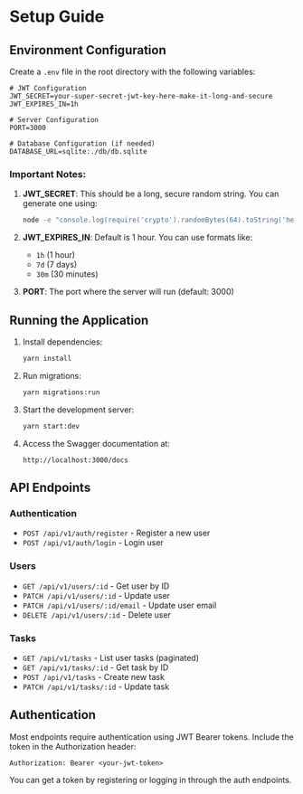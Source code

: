 # Setup Guide

## Environment Configuration

Create a `.env` file in the root directory with the following variables:

```env
# JWT Configuration
JWT_SECRET=your-super-secret-jwt-key-here-make-it-long-and-secure
JWT_EXPIRES_IN=1h

# Server Configuration
PORT=3000

# Database Configuration (if needed)
DATABASE_URL=sqlite:./db/db.sqlite
```

### Important Notes:

1. **JWT_SECRET**: This should be a long, secure random string. You can generate one using:

    ```bash
    node -e "console.log(require('crypto').randomBytes(64).toString('hex'))"
    ```

2. **JWT_EXPIRES_IN**: Default is 1 hour. You can use formats like:

    - `1h` (1 hour)
    - `7d` (7 days)
    - `30m` (30 minutes)

3. **PORT**: The port where the server will run (default: 3000)

## Running the Application

1. Install dependencies:

    ```bash
    yarn install
    ```

2. Run migrations:

    ```bash
    yarn migrations:run
    ```

3. Start the development server:

    ```bash
    yarn start:dev
    ```

4. Access the Swagger documentation at:
    ```
    http://localhost:3000/docs
    ```

## API Endpoints

### Authentication

-   `POST /api/v1/auth/register` - Register a new user
-   `POST /api/v1/auth/login` - Login user

### Users

-   `GET /api/v1/users/:id` - Get user by ID
-   `PATCH /api/v1/users/:id` - Update user
-   `PATCH /api/v1/users/:id/email` - Update user email
-   `DELETE /api/v1/users/:id` - Delete user

### Tasks

-   `GET /api/v1/tasks` - List user tasks (paginated)
-   `GET /api/v1/tasks/:id` - Get task by ID
-   `POST /api/v1/tasks` - Create new task
-   `PATCH /api/v1/tasks/:id` - Update task

## Authentication

Most endpoints require authentication using JWT Bearer tokens. Include the token in the Authorization header:

```
Authorization: Bearer <your-jwt-token>
```

You can get a token by registering or logging in through the auth endpoints.
